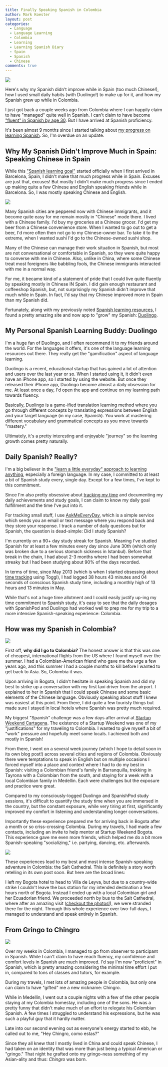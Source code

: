 ```yaml
---
title: Finally Speaking Spanish in Colombia
author: Mark Koester
layout: post
categories:
  - Language
  - Language Learning
  - Colombia
  - Learning
  - Learning Spanish Diary
  - Spain
  - Spanish
  - Chinese
comments: true
---
```


![](http://farm4.staticflickr.com/3825/9508312466_3109c0aba1_c.jpg)

Here's why my Spanish didn't improve while in Spain (too much Chinese!), how I used small daily habits (with Duolingo!) to make up for it, and how my Spanish grew up while in Colombia.

I just got back a couple weeks ago from Colombia where I can happily claim to have "managed" quite well in Spanish. I can't claim to have become ["fluent" in Spanish by age 30](www.markwk.com/2013/07/on-turning-30.html). But I have arrived at Spanish proficiency.

It's been almost 9 months since I started talking about [my progress on learning Spanish](http://www.markwk.com/category/learning-spanish-diary/). So, I'm overdue on an update.

## Why My Spanish Didn't Improve Much in Spain: Speaking Chinese in Spain

While this ["Spanish learning goal"](http://www.markwk.com/2013/01/big-goals-need-stepping-stones-learning-spanish.html) started officially when I first arrived in Barcelona, Spain, I didn't make that much progress while in Spain. Excuses are just that, excuses! But mostly I didn't make much progress since I ended up making quite a few Chinese and English speaking friends while in Barcelona. So, I was mostly speaking Chinese and English.

<!--more-->

![](http://farm8.staticflickr.com/7416/8728484611_3d4e53d785.jpg)

Many Spanish cities are peppered now with Chinese immigrants, and it become quite easy for me remain mostly in "Chinese" mode there. I lived with a Chinese family. I'd buy my groceries at a Chinese grocer. I'd get my beer from a Chinese convenience store. When I wanted to go out to get a beer, I'd more often then not go to my Chinese-owner bar. To take it to the extreme, when I wanted sushi I'd go to the Chinese-owned sushi shop.

Many of the Chinese can manage their work situation in Spanish, but most are not conversational or comfortable in Spanish, so they were quite happy to converse with me in Chinese. Also, unlike in China, where some Chinese treat most foreigners like babbling fools, the Chinese immigrants interacted with me in a normal way.

For me, it became kind of a statement of pride that I could live quite fluently by speaking mostly in Chinese IN Spain. I did gain enough restaurant and coffeeshop Spanish, but, not surprisingly my Spanish didn't improve that much while in Spain. In fact, I'd say that my Chinese improved more in Spain than my Spanish did.

Fortunately, along with my previously noted [Spanish learning resources](http://www.markwk.com/2013/01/gathering-my-learning-resources-self-learning-through-listening-with-pimsler-and-spanishpod-my-diary-on-learning-spanish-2.html), I found a pretty amazing site and now app to "grow" my Spanish: [Duolingo](www.duolingo.com).

## My Personal Spanish Learning Buddy: Duolingo

I'm a huge fan of Duolingo, and I often recommend it to my friends around the world. For the languages it offers, it's one of the language learning resources out there. They really get the "gamification" aspect of language learning.

Duolingo is a recent, educational startup that has gained a lot of attention and users over the last year or so. When I started using it, it didn't even have an iPhone app, so I started by using the website. But once they released their iPhone app, Duolingo become almost a daily obsession for me. At least once a day, I'd open the app and continue on my learning path towards fluency.

Basically, Duolingo is a game-ified translation learning method where you go through different concepts by translating expressions between English and your target language (in my case, Spanish). You work at mastering different vocabulary and grammatical concepts as you move towards "mastery."

Ultimately, it's a pretty interesting and enjoyable "journey" so the learning growth comes pretty naturally.

## Daily Spanish? Really?

I'm a big believer in the ["learn a little everyday" approach to learning anything](http://www.markwk.com/2013/01/learn-in-sprints-not-in-marathons-my-diary-on-learning-spanish-3.html), especially a foreign language. In my case, I committed to at least a bit of Spanish study every, single day. Except for a few times, I've kept to this commitment.

Since I'm also pretty obsessive about [tracking my time](http://www.markwk.com/time-tracking-tools.html) and documenting my daily achievements and study goals, I can claim to know my daily goal fulfillment and the time I've put into it.

For tracking small stuff, I use [AskMeEveryDay](http://askmeevery.com/), which is a simple service which sends you an email or text message where you respond back and they store your response. I track a number of daily questions but for Spanish, the question is dead-simple: Did I study Spanish?

I'm currently on a 90+ day study streak for Spanish. Meaning I've studied Spanish for at least a few minutes every day since June 30th (which only was broken due to a serious stomach sickness in Istanbul). Before that break in the chain, I had about 2-3 months where I had been somewhat streaky but I had been studying about 90% of the days recorded.

In terms of time, since May 2013 (which is when I started obsessing about [time tracking](http://www.markwk.com/time-tracking-tools.html) using Toggl), I had logged 38 hours 43 minutes and 04 seconds of conscious Spanish study time, including a monthly high of 13 hours and 13 minutes in May.

While that's not a huge time allotment and I could easily justify up-ing my time commitment to Spanish study, it's easy to see that the daily dosages with SpanishPod and Duolingo had worked well to prep me for my trip to a more intensive Spanish-speaking experience: Colombia.

## How was my Spanish in Colombia?

![](http://farm3.staticflickr.com/2862/9781903586_d549d9679b_n.jpg)

First off, **why did I go to Colombia?** The honest answer is that this was one of cheapest, international flights from the US where I found myself over the summer. I had a Colombian-American friend who gave me the urge a few years ago, and this summer I had a couple months to kill before I wanted to get back to Asia. So, Colombia it was.

Upon arriving in Bogota, I didn't hesitate in speaking Spanish and did my best to strike up a conversation with my first taxi driver from the airport. I explained to her in Spanish that I could speak Chinese and some basic elements of the Chinese language. Obviously speaking about stuff I knew was easiest at this point. From there, I did quite a few touristy things but made sure I stayed in local hotels where Spanish was pretty much required.

My biggest "Spanish" challenge was a few days after arrival at [Startup Weekend Cartagena](http://www.markwk.com/2013/08/travelance-at-startup-weekend.html). The existence of a Startup Weekend was one of my "justifications" for my traveling to Colombia. I wanted to give myself a bit of "work" pressure and hopefully meet some locals. I achieved both and mostly in Spanish!

From there, I went on a several week journey (which I hope to detail soon in its own blog post!) across several cities and regions of Colombia. Obviously there were temptations to speak in English but on multiple occasions I forced myself into a place and context where I had to do my best in Spanish: visiting a Colombian friend's family in Barranquilla, trekking in Tayrona with a Colombian from the south, and staying for a week with a local Colombian family in Medellin. Each were challenges but the exposure and practice were great.

Compared to my consciously-logged Duolingo and SpanishPod study sessions, it's difficult to quantify the study time when you are immersed in the country, but the constant exposure, while very tiring at first, significantly improved my comfort in listening and understanding longer conversations.

Importantly these experience prepared me for arriving back in Bogota after a month or so criss-crossing Colombia. During my travels, I had made a few contacts, including an invite to help mentor at Startup Weekend Bogota. This experience gave me even more friends, which helped me do a bit more Spanish-speaking "socializing," i.e. partying, dancing, etc. afterwards.

![](http://farm4.staticflickr.com/3680/9624012055_f8f7cdd48e.jpg)

These experiences lead to my best and most intense Spanish-speaking adventure in Colombia: the Salt Cathedral. This is definitely a story worth retelling in its own post soon. But here are the broad lines:

I left my Bogota hotel to head to Villa de Leyva, but due to a country-wide strike I couldn't leave the bus station for my intended destination a few hours north of Bogota. Instead I ended up with a local Colombian girl and her Ecuadorian friend. We proceeded north by bus to the Salt Cathedral, where after an amazing visit ([checkout the photos!](http://www.flickr.com/photos/markwkoester/sets/72157635296182018/)), we were stranded there for the night. Through this whole experience over two-full days, I managed to understand and speak entirely in Spanish.

## From Gringo to Chingro

![](http://farm3.staticflickr.com/2849/9508358312_1fa20442f1.jpg)

Over my weeks in Colombia, I managed to go from observer to participant in Spanish. While I can't claim to have reach fluency, my confidence and comfort levels in Spanish are much improved. I'd say I'm now "proficient" in Spanish, which is pretty amazing considering the minimal time effort I put in, compared to tons of classes and tutors, for example.

During my travels, I met lots of amazing people in Colombia, but only one can claim to have "gifted" me a new nickname: Chingro.

While in Medellin, I went out a couple nights with a few of the other people staying at my Colombia homestay, including one of the sons. He was a pretty funny that didn't make much of an effort to relegate his Colombian Spanish. A few times I struggled to understand his expressions, but he was such a playful guy that it hardly matter.

Late into our second evening out as everyone's energy started to ebb, he called out to me, "Hey Chingro, como estas?"

Since they all knew that I mostly lived in China and could speak Chinese, I had taken on an identity that was more than just being a typical American or "gringo." That night he grafted onto my gringo-ness something of my Asian-ality and thus: _Chingro_ was born.
